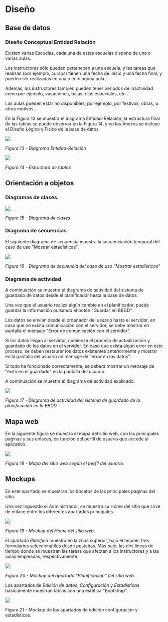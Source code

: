 # Diseño

## Base de datos

### Diseño Conceptual Entidad Relación

Existen varias Escuelas, cada una de estas escuelas dispone de una o
varias aulas.

Los instructores sólo pueden pertenecen a una escuela, y las tareas que
realizan (por ejemplo, cursos) tienen una fecha de inicio y una fecha
final, y pueden ser realizadas en una o en ninguna aula.

Además, los instructores también pueden tener periodos de inactividad
como por ejemplo, vacaciones, bajas, días especiales, etc...

Las aulas pueden estar no disponibles, por ejemplo, por festivos, obras,
u otros motivos...

En la Figura 13 se muestra el diagrama Entidad-Relación, la estructura
final de las tablas se puede observar en la Figura 14, y en los Anexos
se incluye el Diseño Lógico y Físico de la base de datos

![](/proyecto-daw-docs/media/image14.jpeg)

*Figura 13 - Diagrama Entidad-Relación*

![](/proyecto-daw-docs/media/image15.jpeg)

*Figura 14 - Estructura de tablas*

## Orientación a objetos

### Diagramas de clases.

![](/proyecto-daw-docs/media/image16.jpeg)

*Figura 15 - Diagrama de clases*

### Diagrama de secuencias

El siguiente diagrama de secuencia muestra la secuenciación temporal del
caso de uso "Mostrar estadísticas".

![](/proyecto-daw-docs/media/image16.jpeg)

*Figura 16 - Diagrama de secuencia del caso de uso "Mostrar estadísticas"*

### Diagrama de actividad

A continuación se muestra el diagrama de actividad del sistema de
guardado de datos desde el planificador hasta la base de datos.

Una vez que el usuario realiza algún cambio en el planificador, puede
guardar la información pulsando el botón "Guardar en BBDD".

Los datos se envían desde el ordenador del usuario hasta el servidor, en
caso que no exista comunicación con el servidor, se debe mostrar en
pantalla el mensaje "Error de comunicación con el servidor".

Si los datos llegan al servidor, comienza el proceso de actualización y
guardado de los datos en el servidor. En caso que exista algún error en
este proceso, se deben restaurar los datos existentes anteriormente y
mostrar en la pantalla del usuario un mensaje de "error en los datos".

Si todo ha funcionado correctamente, se deberá mostrar un mensaje de
"éxito en el guardado" en la pantalla del usuario.

A continuación se muestra el diagrama de actividad explicado:

![](/proyecto-daw-docs/media/image18.jpeg)

*Figura 17 - Diagrama de actividad del sistema de guardado de la
planificación en la BBDD*

## Mapa web

En la siguiente figura se muestra el mapa del sitio web, con las
principales páginas y sus enlaces, en función del perfil de usuario que
accede al aplicativo.

![](/proyecto-daw-docs/media/image19.jpeg)

*Figura 18 - Mapa del sitio web según el perfil del usuario.*

## Mockups

En este apartado se muestran los bocetos de las principales páginas del
sitio.

Una vez logueado el Administrador, se muestra su Home del sitio que
sirve de enlace entre los diferentes apartados principales.

![](/proyecto-daw-docs/media/image20.jpeg)

*Figura 19 - Mockup del Home del sitio web.*

El apartado *Planifica* muestra en la zona superior, bajo el header,
tres formularios seleccionables desde pestañas. Más bajo, las dos líneas
de tiempo donde se muestran las tareas que afectan a los instructores y
a las aulas empleadas, respectivamente.

![](/proyecto-daw-docs/media/image21.jpeg)

*Figura 20 - Mockup del apartado "Planificación" del sitio web.*

Los apartados de *Edición de datos*, *Configuración* y *Estadísticas*
básicamente muestran tablas con una estética "Bootstrap".

![](/proyecto-daw-docs/media/image22.jpeg)

Figura 21 - Mockup de los apartados de edición configuración y
estadísticas.
